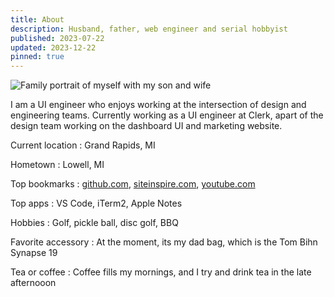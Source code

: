 ```yaml
---
title: About
description: Husband, father, web engineer and serial hobbyist
published: 2023-07-22
updated: 2023-12-22
pinned: true
---
```


![Family portrait of myself with my son and wife](/img/family.webp)

I am a UI engineer who enjoys working at the intersection of design and engineering teams. Currently working as a UI engineer at Clerk, apart of the design team working on the dashboard UI and marketing website.

Current location
: Grand Rapids, MI

Hometown
: Lowell, MI

Top bookmarks
: [github.com](https://github.com/), [siteinspire.com](https://siteinspire.com/), [youtube.com](https://www.youtube.com/)

Top apps
: VS Code, iTerm2, Apple Notes

Hobbies
: Golf, pickle ball, disc golf, BBQ

Favorite accessory
: At the moment, its my dad bag, which is the Tom Bihn Synapse 19

Tea or coffee
: Coffee fills my mornings, and I try and drink tea in the late afternooon
